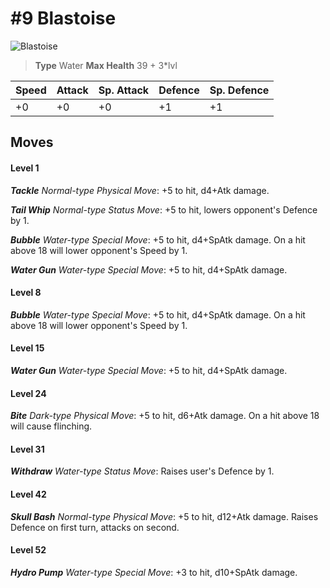 # #9 Blastoise


![Blastoise](https://img.pokemondb.net/sprites/home/normal/1x/blastoise.png)

> **Type** Water
> **Max Health** 39 + 3\*lvl

| Speed | Attack | Sp. Attack | Defence | Sp. Defence |
| ----- | ------ | ---------- | ------- | ----------- |
| +0 | +0 | +0 | +1 | +1 |

## Moves
#### Level 1

***Tackle** Normal-type Physical Move*: +5 to hit, d4+Atk damage. 

***Tail Whip** Normal-type Status Move*: +5 to hit, lowers opponent's Defence by 1.

***Bubble** Water-type Special Move*: +5 to hit, d4+SpAtk damage. On a hit above 18 will lower opponent's Speed by 1.

***Water Gun** Water-type Special Move*: +5 to hit, d4+SpAtk damage. 
#### Level 8

***Bubble** Water-type Special Move*: +5 to hit, d4+SpAtk damage. On a hit above 18 will lower opponent's Speed by 1.
#### Level 15

***Water Gun** Water-type Special Move*: +5 to hit, d4+SpAtk damage. 
#### Level 24

***Bite** Dark-type Physical Move*: +5 to hit, d6+Atk damage. On a hit above 18 will cause flinching.
#### Level 31

***Withdraw** Water-type Status Move*: Raises user's Defence by 1.
#### Level 42

***Skull Bash** Normal-type Physical Move*: +5 to hit, d12+Atk damage. Raises Defence on first turn, attacks on second.
#### Level 52

***Hydro Pump** Water-type Special Move*: +3 to hit, d10+SpAtk damage. 

